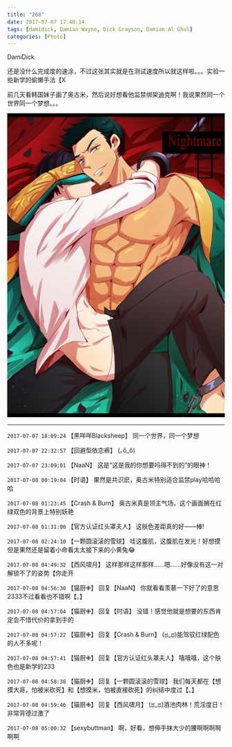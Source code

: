```yaml
---
title: "268"
date: 2017-07-07 17:48:14
tags: [damidick, Damian Wayne, Dick Grayson, Damian Al Ghul]
categories: [Photo]
---
```


<p>DamiDick</p> 
<p>还是没什么完成度的速涂，不过这张其实就是在测试速度所以就这样啦。。。实验一些新学的偷懒手法【X</p> 
<p>前几天看韩国妹子画了奥古米，然后说好想看他监禁绑架迪克啊！我说果然同一个世界同一个梦想。。。</p>

![](https://raw.githubusercontent.com/alicewish/meowchain247/master/img_cVZNdzJtQk9JV2RVcmtRdjVVUWxBR3pYVm1sNFFhd2Z6UTRKZXUrL3hXQ2ZUNTJvTkxxVFZnPT0.jpg)

---

`2017-07-07 18:09:24` 【黑咩咩Blacksheep】 同一个世界，同一个梦想

`2017-07-07 22:32:57` 【回避型依恋裤】 (｡ŏ\_ŏ)

`2017-07-07 23:09:01` 【NaaN】 这是“这是我的你想要吗得不到的”的眼神！

`2017-07-08 00:19:04` 【时语】 果然是共识麽，奥古米特别适合监禁play哈哈哈哈

`2017-07-08 01:23:45` 【Crash & Burn】 奥古米真是领主气场，这个画面搁在红绿双色的背景上特别妖艳

`2017-07-08 01:31:00` 【官方认证红头罩夫人】 这肤色差距真的好——棒!

`2017-07-08 02:24:10` 【一颗圆滚滚的雪球】 哇这腹肌，这腹肌在发光！好想摸但是果然还是留着小命看太太接下来的小黄兔😂

`2017-07-08 04:49:32` 【西风啸月】 这样那样这样那样……嗯……好像没有这一对解锁不了的姿势【你走开

`2017-07-08 04:56:30` 【猫厨✙】 回复【NaaN】 你就看看羡慕一下好了的意思2333不过看看也不错啊【。】

`2017-07-08 04:57:04` 【猫厨✙】 回复【时语】 没错！感觉他就是想要的东西肯定会不惜代价的拿到手的

`2017-07-08 04:57:22` 【猫厨✙】 回复【Crash & Burn】 (ಥ\_ಥ)能驾驭红绿配色的人不多呢！

`2017-07-08 04:57:41` 【猫厨✙】 回复【官方认证红头罩夫人】 嘻嘻嘻，这个肤色也是新学的233

`2017-07-08 04:58:38` 【猫厨✙】 回复【一颗圆滚滚的雪球】 我们每天都在【想摸大哥，怕被米砍死】和【想摸米，怕被直接砍死】的纠结中度过【。】

`2017-07-08 04:59:46` 【猫厨✙】 回复【西风啸月】 (ಥ\_ಥ)酒池肉林！荒淫度日！非常背德过激了

`2017-07-08 05:00:32` 【sexybuttman】 啊，好看，想伸手抹大少的腰啊啊啊啊啊啊
